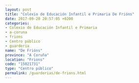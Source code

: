 ```yaml
---
layout: post
title: "Colexio de Educación Infantil e Primaria De Frións"
date: 2017-09-20 20:57:05 +0200
categories:
- Colexio de Educación Infantil e Primaria
- a-coruna
- frions
- Centro público
- guarderia
name: "De Frións"
province: "A Coruña"
location: "Frions"
code: "15021731"
type: "Centro público"
permalink: /guarderias/de-frions.html
---
```

